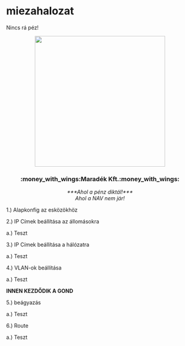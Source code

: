 # miezahalozat
Nincs rá péz!

<div align="center">
  <kbd><img src="https://mavsocial.com/wp-content/uploads/2017/10/Showering-in-money-GIF.gif" width="350px"/></kbd>
  <h3>:money_with_wings:Maradék Kft.:money_with_wings:</h3>
  <i>***Ahol a pénz diktál!***</i>
  <br>
  <i>Ahol a NAV nem jár!</i>
</div>

<div align="left">
  <p>1.) Alapkonfig az esközökhöz</p>
  <p>2.) IP Címek beállítása az állomásokra</p>
      <p>a.) Teszt</p>
  <p>3.) IP Címek beállítása a hálózatra</p>
      <p> a.) Teszt</p>
  <p>4.) VLAN-ok beállítása</p>
      <p>a.) Teszt</p>
        <p><b>INNEN KEZDŐDIK A GOND</b></p>
  <p>5.) beágyazás</p>
      <p>a.) Teszt</p>
  <p>6.) Route</p>
      <p>a.) Teszt</p>
  </div>
